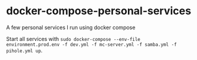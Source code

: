# docker-compose-personal-services
A few personal services I run using docker compose

Start all services with `sudo docker-compose --env-file environment.prod.env -f dev.yml -f mc-server.yml -f samba.yml -f pihole.yml up`.